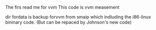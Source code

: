 
The firs read me for vvm
This code is vvm measement 

dir fordata is backup forvvm from smaip
which indluding the i86-linux bininary code. 
(But can be repaced by Johnson's new code)
